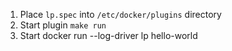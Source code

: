 

1. Place `lp.spec` into `/etc/docker/plugins` directory
2. Start plugin `make run`
3. Start docker run --log-driver lp hello-world